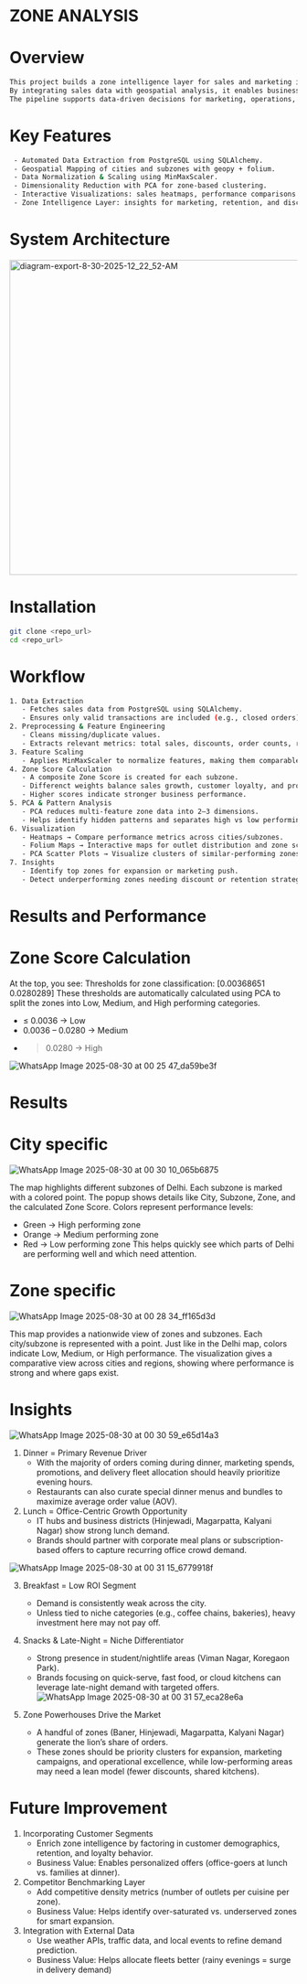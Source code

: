# ZONE ANALYSIS 
# Overview 
```bash
This project builds a zone intelligence layer for sales and marketing insights.
By integrating sales data with geospatial analysis, it enables businesses to evaluate performance across cities, subzones, and outlets.
The pipeline supports data-driven decisions for marketing, operations, and supply chain optimization.
```
# Key Features 
``` bash
 - Automated Data Extraction from PostgreSQL using SQLAlchemy.
 - Geospatial Mapping of cities and subzones with geopy + folium.
 - Data Normalization & Scaling using MinMaxScaler.
 - Dimensionality Reduction with PCA for zone-based clustering.
 - Interactive Visualizations: sales heatmaps, performance comparisons.
 - Zone Intelligence Layer: insights for marketing, retention, and discount optimization.
```
# System Architecture 

<img width="954" height="551" alt="diagram-export-8-30-2025-12_22_52-AM" src="https://github.com/user-attachments/assets/6679b071-1ffe-48bb-9b9c-72ee38130226" />

# Installation 
``` bash
git clone <repo_url>
cd <repo_url>
```

# Workflow 
``` bash
1. Data Extraction
   - Fetches sales data from PostgreSQL using SQLAlchemy.
   - Ensures only valid transactions are included (e.g., closed orders).
2. Preprocessing & Feature Engineering
   - Cleans missing/duplicate values.
   - Extracts relevant metrics: total sales, discounts, order counts, retention rates.
3. Feature Scaling
   - Applies MinMaxScaler to normalize features, making them comparable across outlets.
4. Zone Score Calculation
   - A composite Zone Score is created for each subzone.
   - Differenct weights balance sales growth, customer loyalty, and profitability impact.
   - Higher scores indicate stronger business performance.
5. PCA & Pattern Analysis
   - PCA reduces multi-feature zone data into 2–3 dimensions.
   - Helps identify hidden patterns and separates high vs low performing clusters.
6. Visualization
   - Heatmaps → Compare performance metrics across cities/subzones.
   - Folium Maps → Interactive maps for outlet distribution and zone scores.
   - PCA Scatter Plots → Visualize clusters of similar-performing zones.
7. Insights
   - Identify top zones for expansion or marketing push.
   - Detect underperforming zones needing discount or retention strategies.
```
# Results and Performance 
# Zone Score Calculation 
At the top, you see:
  Thresholds for zone classification: [0.00368651 0.0280289]
These thresholds are automatically calculated using PCA to split the zones into Low, Medium, and High performing categories.
  -  ≤ 0.0036 → Low
  -  0.0036 – 0.0280 → Medium
  -  >0.0280 → High

![WhatsApp Image 2025-08-30 at 00 25 47_da59be3f](https://github.com/user-attachments/assets/71c80784-a6ed-45a2-b7b0-2c8c13650d8f)

# Results 
# City specific 
![WhatsApp Image 2025-08-30 at 00 30 10_065b6875](https://github.com/user-attachments/assets/5d81c499-5db5-4cc3-9a9f-125caa76a256)

The map highlights different subzones of Delhi.
Each subzone is marked with a colored point.
The popup shows details like City, Subzone, Zone, and the calculated Zone Score.
Colors represent performance levels:
 - Green → High performing zone
 - Orange → Medium performing zone
 - Red → Low performing zone
This helps quickly see which parts of Delhi are performing well and which need attention.
# Zone specific
![WhatsApp Image 2025-08-30 at 00 28 34_ff165d3d](https://github.com/user-attachments/assets/c4ed0a67-b20d-4679-ba21-ba298241567f)

This map provides a nationwide view of zones and subzones.
Each city/subzone is represented with a point.
Just like in the Delhi map, colors indicate Low, Medium, or High performance.
The visualization gives a comparative view across cities and regions, showing where performance is strong and where gaps exist.

# Insights 
![WhatsApp Image 2025-08-30 at 00 30 59_e65d14a3](https://github.com/user-attachments/assets/55904c32-03f4-41fa-be67-1cc3d8960517)

1. Dinner = Primary Revenue Driver 
   - With the majority of orders coming during dinner, marketing spends, promotions, and delivery fleet allocation should heavily prioritize evening hours.
   - Restaurants can also curate special dinner menus and bundles to maximize average order value (AOV).
2. Lunch = Office-Centric Growth Opportunity 
   - IT hubs and business districts (Hinjewadi, Magarpatta, Kalyani Nagar) show strong lunch demand.
   - Brands should partner with corporate meal plans or subscription-based offers to capture recurring office crowd demand.

![WhatsApp Image 2025-08-30 at 00 31 15_6779918f](https://github.com/user-attachments/assets/1d3724b0-6b97-4b6c-ab16-e478187c4419)

3. Breakfast = Low ROI Segment 
   - Demand is consistently weak across the city.
   - Unless tied to niche categories (e.g., coffee chains, bakeries), heavy investment here may not pay off.
4. Snacks & Late-Night = Niche Differentiator
   - Strong presence in student/nightlife areas (Viman Nagar, Koregaon Park).
   - Brands focusing on quick-serve, fast food, or cloud kitchens can leverage late-night demand with targeted offers.
![WhatsApp Image 2025-08-30 at 00 31 57_eca28e6a](https://github.com/user-attachments/assets/7a74c8ef-0a7d-4ee8-bea3-504bd265d0d1)

5. Zone Powerhouses Drive the Market
   - A handful of zones (Baner, Hinjewadi, Magarpatta, Kalyani Nagar) generate the lion’s share of orders.
   - These zones should be priority clusters for expansion, marketing campaigns, and operational excellence, while low-performing areas may need a lean model (fewer discounts, shared kitchens).

# Future Improvement 
1. Incorporating Customer Segments
   - Enrich zone intelligence by factoring in customer demographics, retention, and loyalty behavior.
   - Business Value: Enables personalized offers (office-goers at lunch vs. families at dinner).
2. Competitor Benchmarking Layer
   - Add competitive density metrics (number of outlets per cuisine per zone).
   - Business Value: Helps identify over-saturated vs. underserved zones for smart expansion.
3. Integration with External Data
   - Use weather APIs, traffic data, and local events to refine demand prediction.
   - Business Value: Helps allocate fleets better (rainy evenings = surge in delivery demand)



